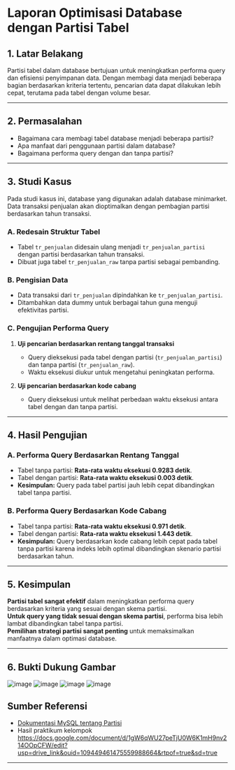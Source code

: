 # Laporan Optimisasi Database dengan Partisi Tabel

## **1. Latar Belakang**
Partisi tabel dalam database bertujuan untuk meningkatkan performa query dan efisiensi penyimpanan data. Dengan membagi data menjadi beberapa bagian berdasarkan kriteria tertentu, pencarian data dapat dilakukan lebih cepat, terutama pada tabel dengan volume besar.

---

## **2. Permasalahan**
- Bagaimana cara membagi tabel database menjadi beberapa partisi?
- Apa manfaat dari penggunaan partisi dalam database?
- Bagaimana performa query dengan dan tanpa partisi?

---

## **3. Studi Kasus**
Pada studi kasus ini, database yang digunakan adalah database minimarket. Data transaksi penjualan akan dioptimalkan dengan pembagian partisi berdasarkan tahun transaksi.

### **A. Redesain Struktur Tabel**
- Tabel `tr_penjualan` didesain ulang menjadi `tr_penjualan_partisi` dengan partisi berdasarkan tahun transaksi.
- Dibuat juga tabel `tr_penjualan_raw` tanpa partisi sebagai pembanding.

### **B. Pengisian Data**
- Data transaksi dari `tr_penjualan` dipindahkan ke `tr_penjualan_partisi`.
- Ditambahkan data dummy untuk berbagai tahun guna menguji efektivitas partisi.

### **C. Pengujian Performa Query**
1. **Uji pencarian berdasarkan rentang tanggal transaksi**
   - Query dieksekusi pada tabel dengan partisi (`tr_penjualan_partisi`) dan tanpa partisi (`tr_penjualan_raw`).
   - Waktu eksekusi diukur untuk mengetahui peningkatan performa.

2. **Uji pencarian berdasarkan kode cabang**
   - Query dieksekusi untuk melihat perbedaan waktu eksekusi antara tabel dengan dan tanpa partisi.

---

## **4. Hasil Pengujian**
### **A. Performa Query Berdasarkan Rentang Tanggal**
- Tabel tanpa partisi: **Rata-rata waktu eksekusi 0.9283 detik**.
- Tabel dengan partisi: **Rata-rata waktu eksekusi 0.003 detik**.
- **Kesimpulan:** Query pada tabel partisi jauh lebih cepat dibandingkan tabel tanpa partisi.

### **B. Performa Query Berdasarkan Kode Cabang**
- Tabel tanpa partisi: **Rata-rata waktu eksekusi 0.971 detik**.
- Tabel dengan partisi: **Rata-rata waktu eksekusi 1.443 detik**.
- **Kesimpulan:** Query berdasarkan kode cabang lebih cepat pada tabel tanpa partisi karena indeks lebih optimal dibandingkan skenario partisi berdasarkan tahun.

---

## **5. Kesimpulan**
**Partisi tabel sangat efektif** dalam meningkatkan performa query berdasarkan kriteria yang sesuai dengan skema partisi.  
**Untuk query yang tidak sesuai dengan skema partisi**, performa bisa lebih lambat dibandingkan tabel tanpa partisi.  
**Pemilihan strategi partisi sangat penting** untuk memaksimalkan manfaatnya dalam optimasi database.

---
## 6. Bukti Dukung Gambar

![image](https://github.com/user-attachments/assets/3175eb5f-9bba-46a4-8a98-82ffacabe2c7)
![image](https://github.com/user-attachments/assets/1c7f41c2-c69d-4688-808e-b64abfd208a0)
![image](https://github.com/user-attachments/assets/8b0af0b9-9c7c-44ab-b1a4-b29031b03ad6)
![image](https://github.com/user-attachments/assets/0144aa11-9fb0-4b3a-ba92-0fd0c2bebfa8)


##  **Sumber Referensi**
-  [Dokumentasi MySQL tentang Partisi](https://dev.mysql.com/doc/refman/8.0/en/partitioning-overview.html)
-  Hasil praktikum kelompok
  https://docs.google.com/document/d/1gW6qWU27peTjU0W6K1mH9nv214OOpCFW/edit?usp=drive_link&ouid=109449461475559988664&rtpof=true&sd=true

---
